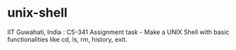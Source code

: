 # unix-shell
IIT Guwahati, India : CS-341 Assignment task - Make a UNIX Shell with basic functionalities like cd, ls, rm, history, exit.
